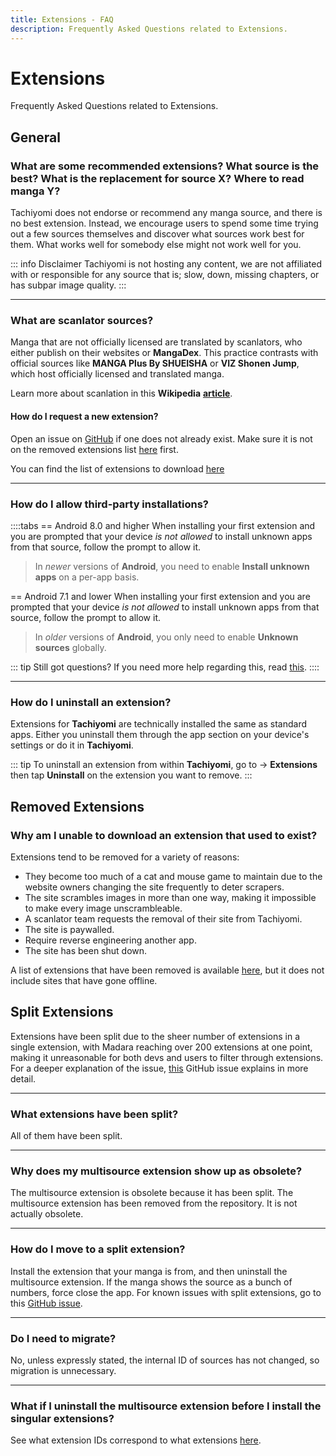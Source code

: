 ```yaml
---
title: Extensions - FAQ
description: Frequently Asked Questions related to Extensions.
---
```


# Extensions

Frequently Asked Questions related to Extensions.

## General

### What are some recommended extensions? What source is the best? What is the replacement for source X? Where to read manga Y?

Tachiyomi does not endorse or recommend any manga source, and there is no best extension.
Instead, we encourage users to spend some time trying out a few sources themselves and discover what sources work best for them.
What works well for somebody else might not work well for you.

::: info Disclaimer
Tachiyomi is not hosting any content, we are not affiliated with or responsible for any source that is; slow, down, missing chapters, or has subpar image quality.
:::

---

### What are scanlator sources?

Manga that are not officially licensed are translated by scanlators, who either publish on their websites or **MangaDex**.
This practice contrasts with official sources like **MANGA Plus By SHUEISHA** or **VIZ Shonen Jump**, which host officially licensed and translated manga.

Learn more about scanlation in this **Wikipedia** [**article**](https://en.wikipedia.org/wiki/Scanlation).

#### How do I request a new extension?

Open an issue on [GitHub](https://github.com/tachiyomiorg/tachiyomi-extensions/issues) if one does not already exist.
Make sure it is not on the removed extensions list [here](https://github.com/tachiyomiorg/tachiyomi-extensions/issues/3475) first.

You can find the list of extensions to download [here](/extensions/)

---

### How do I allow third-party installations?

::::tabs
== Android 8.0 and higher
When installing your first extension and you are prompted that your device _is not allowed_ to install unknown apps from that source, follow the prompt to allow it.

> In _newer_ versions of **Android**, you need to enable **Install unknown apps** on a per-app basis.

== Android 7.1 and lower
When installing your first extension and you are prompted that your device _is not allowed_ to install unknown apps from that source, follow the prompt to allow it.

> In _older_ versions of **Android**, you only need to enable **Unknown sources** globally.

::: tip Still got questions?
If you need more help regarding this, read [this](https://nerdschalk.com/how-to-allow-apps-installation-from-unknown-sources-on-android-9-pie/ "nerdschalk.com | How to allow apps installation from unknown sources on Android 9 Pie").
::::

---

### How do I uninstall an extension?

Extensions for **Tachiyomi** are technically installed the same as standard apps.
Either you uninstall them through the app section on your device's settings or do it in **Tachiyomi**.

::: tip
To uninstall an extension from within **Tachiyomi**, go to → **Extensions** then tap **Uninstall** on the extension you want to remove.
:::

## Removed Extensions

### Why am I unable to download an extension that used to exist?

Extensions tend to be removed for a variety of reasons:

* They become too much of a cat and mouse game to maintain due to the website owners changing the site frequently to deter scrapers.
* The site scrambles images in more than one way, making it impossible to make every image unscrambleable.
* A scanlator team requests the removal of their site from Tachiyomi.
* The site is paywalled.
* Require reverse engineering another app.
* The site has been shut down.

A list of extensions that have been removed is available [here](https://github.com/tachiyomiorg/tachiyomi-extensions/issues/3475), but it does not include sites that have gone offline.

## Split Extensions

Extensions have been split due to the sheer number of extensions in a single extension, with Madara reaching over 200 extensions at one point, making it unreasonable for both devs and users to filter through extensions.
For a deeper explanation of the issue, [this](https://github.com/tachiyomiorg/tachiyomi-extensions/issues/4287) GitHub issue explains in more detail.

---

### What extensions have been split?

All of them have been split.

---

### Why does my multisource extension show up as obsolete?

The multisource extension is obsolete because it has been split.
The multisource extension has been removed from the repository.
It is not actually obsolete.

---

### How do I move to a split extension?

Install the extension that your manga is from, and then uninstall the multisource extension.
If the manga shows the source as a bunch of numbers, force close the app.
For known issues with split extensions, go to this [GitHub issue](https://github.com/tachiyomiorg/tachiyomi-extensions/issues/5672).

---

### Do I need to migrate?

No, unless expressly stated, the internal ID of sources has not changed, so migration is unnecessary.

---

### What if I uninstall the multisource extension before I install the singular extensions?

See what extension IDs correspond to what extensions [here](https://pastebin.com/raw/QX2scdRT).
